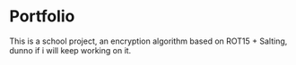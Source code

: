 # Portfolio
This is a school project, an encryption algorithm based on ROT15 + Salting, dunno if i will keep working on it.
